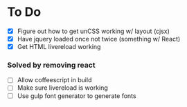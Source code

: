 To Do
==========

- [x] Figure out how to get unCSS working w/ layout (cjsx)
- [x] Have jquery loaded once not twice (something w/ React)
- [x] Get HTML livereload working

### Solved by removing react

- [ ] Allow coffeescript in build
- [ ] Make sure livereload is working
- [ ] Use gulp font generator to generate fonts
